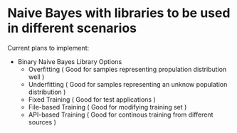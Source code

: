 # Naive Bayes with libraries to be used in different scenarios

Current plans to implement:

* Binary Naive Bayes Library Options
  * Overfitting ( Good for samples representing propulation distribution well )
  * Underfitting ( Good for samples representing an unknow population distribution )
  * Fixed Training ( Good for test applications )
  * File-based Training ( Good for modifying training set )
  * API-based Training ( Good for continous training from different sources )
